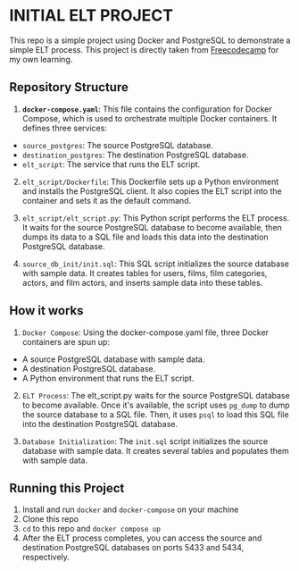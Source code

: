 # INITIAL ELT PROJECT
This repo is a simple project using Docker and PostgreSQL to demonstrate a simple ELT process. This project is directly taken from [Freecodecamp](https://www.youtube.com/watch?v=PHsC_t0j1dU&t=4654s) for my own learning.

## Repository Structure
1. **`docker-compose.yaml`**: This file contains the configuration for Docker Compose, which is used to orchestrate multiple Docker containers. It defines three services:
- `source_postgres`: The source PostgreSQL database.
- `destination_postgres`: The destination PostgreSQL database.
- `elt_script`: The service that runs the ELT script.

2. `elt_script/Dockerfile`: This Dockerfile sets up a Python environment and installs the PostgreSQL client. It also copies the ELT script into the container and sets it as the default command.

3. `elt_script/elt_script.py`: This Python script performs the ELT process. It waits for the source PostgreSQL database to become available, then dumps its data to a SQL file and loads this data into the destination PostgreSQL database.

4. `source_db_init/init.sql`: This SQL script initializes the source database with sample data. It creates tables for users, films, film categories, actors, and film actors, and inserts sample data into these tables.

## How it works
1. `Docker Compose`: Using the docker-compose.yaml file, three Docker containers are spun up:

- A source PostgreSQL database with sample data.
- A destination PostgreSQL database.
- A Python environment that runs the ELT script.

2. `ELT Process`: The elt_script.py waits for the source PostgreSQL database to become available. Once it's available, the script uses `pg_dump` to dump the source database to a SQL file. Then, it uses `psql` to load this SQL file into the destination PostgreSQL database.

3. `Database Initialization`: The `init.sql` script initializes the source database with sample data. It creates several tables and populates them with sample data.

## Running this Project

1. Install and run `docker` and `docker-compose` on your machine
2. Clone this repo
3. `cd` to this repo and `docker compose up`
4. After the ELT process completes, you can access the source and destination PostgreSQL databases on ports 5433 and 5434, respectively.

